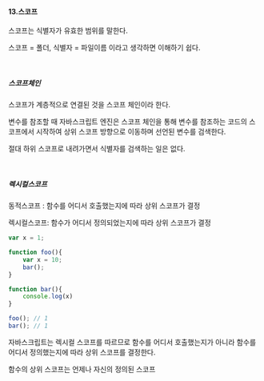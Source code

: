 #### 13.스코프

스코프는 식별자가 유효한 범위를 말한다.

스코프 = 폴더, 식별자 = 파일이름 이라고 생각하면 이해하기 쉽다.

<br>

##### 스코프체인

스코프가 계층적으로 연결된 것을 스코프 체인이라 한다.

변수를 참조할 때 자바스크립트 엔진은 스코프 체인을 통해 변수를 참조하는 코드의 스코프에서 시작하여 상위 스코프 방향으로 이동하며 선언된 변수를 검색한다.

절대 하위 스코프로 내려가면서 식별자를 검색하는 일은 없다.

<br>

##### 렉시컬스코프

동적스코프 : 함수를 어디서 호출했는지에 따라 상위 스코프가 결정

렉시컬스코프: 함수가 어디서 정의되었는지에 따라 상위 스코프가 결정

```javascript
var x = 1;

function foo(){
    var x = 10;
    bar();
}

function bar(){
    console.log(x)
}

foo(); // 1
bar(); // 1
```

자바스크립트는 렉시컬 스코프를 따르므로 함수를 어디서 호출했는지가 아니라 함수를 어디서 정의했는지에 따라 상위 스코프를 결정한다. 

함수의 상위 스코프는 언제나 자신의 정의된 스코프
